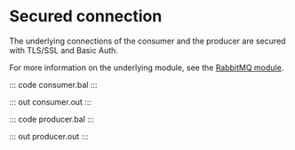 # Secured connection

The underlying connections of the consumer and the producer are secured with TLS/SSL and Basic Auth.

For more information on the underlying module, see the [RabbitMQ module](https://lib.ballerina.io/ballerinax/rabbitmq/latest).

::: code consumer.bal :::

::: out consumer.out :::

::: code producer.bal :::

::: out producer.out :::